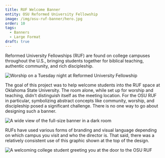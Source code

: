 ```yaml
---
title: RUF Welcome Banner
entity: OSU Reformed University Fellowship
image: /img/osu-ruf-banner/hero.jpg
order: 10
tags:
  - Banners
  - Large Format
draft: true
---
```


Reformed University Fellowships (RUF) are found on college campuses throughout
the U.S., bringing students together for biblical teaching, authentic community,
and rich discipleship.

![Worship on a Tuesday night at Reformed University Fellowship](/img/osu-ruf-banner/worship.jpg)

The goal of this project was to help welcome students into the RUF space at
Oklahoma State University. The room alone, while set up for worship and
teaching, didn't distinguish itself as the meeting location. For the OSU RUF in
particular, symbolizing abstract concepts like community, worship, and
discipleship posed a significant challenge. There is no one way to go about
designing such a banner.

![A wide view of the full-size banner in a dark room](/img/osu-ruf-banner/banner-dimensions.jpg)

RUFs have used various forms of branding and visual language depending on which
campus you visit and who the director is. That said, there was a relatively
consistent use of this graphic shown at the top of the design.

![A welcoming college student greeting you at the door to the OSU RUF](/img/osu-ruf-banner/door.jpg)
